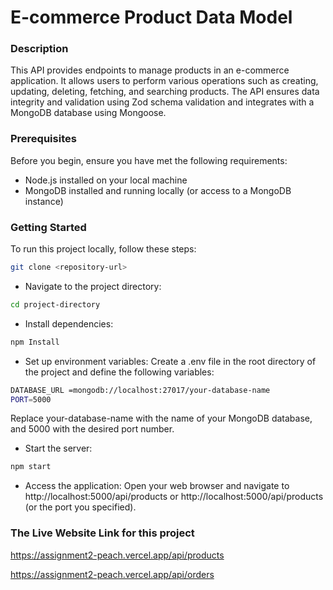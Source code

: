 
# E-commerce Product Data Model

### Description
This API provides endpoints to manage products in an e-commerce application. It allows users to perform various operations such as creating, updating, deleting, fetching, and searching products. The API ensures data integrity and validation using Zod schema validation and integrates with a MongoDB database using Mongoose.


### Prerequisites
Before you begin, ensure you have met the following requirements:

- Node.js installed on your local machine
- MongoDB installed and running locally (or access to a MongoDB instance)


### Getting Started
To run this project locally, follow these steps:
```bash
git clone <repository-url>

```

- Navigate to the project directory:

```bash
cd project-directory

```

- Install dependencies:
```bash
npm Install

```
- Set up environment variables:
Create a .env file in the root directory of the project and define the following variables:
```bash
DATABASE_URL =mongodb://localhost:27017/your-database-name
PORT=5000

```
Replace your-database-name with the name of your MongoDB database, and 5000 with the desired port number.
- Start the server:

```bash
npm start
```
- Access the application:
Open your web browser and navigate to http://localhost:5000/api/products or http://localhost:5000/api/products  (or the port you specified).


### The Live Website Link for this project

https://assignment2-peach.vercel.app/api/products


https://assignment2-peach.vercel.app/api/orders


